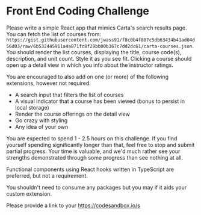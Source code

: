 # Front End Coding Challenge

Please write a simple React app that mimics Carta's search results page. You can fetch the list of courses from: `https://gist.githubusercontent.com/jwass91/f8c0b4f887c5db63434b41ad04d56d03/raw/6b532445911a4a871fc8f29bb00b367c7dd2dc61/carta-courses.json`. You should render the list courses, displaying the title, course code(s), description, and unit count. Style it as you see fit. Clicking a course should open up a detail view in which you info about the instructor ratings.

You are encouraged to also add on one (or more) of the following extensions, however not required.
- A search input that filters the list of courses
- A visual indicator that a course has been viewed (bonus to persist in local storage)
- Render the course offerings on the detail view
- Go crazy with styling
- Any idea of your own 

You are expected to spend 1 - 2.5 hours on this challenge.
If you find yourself spending significantly longer than that, feel free to stop and submit partial progress. Your time is valuable, and we'd much rather see your strengths demonstrated through some progress than see nothing at all.

Functional components using React hooks written in TypeScript are preferred, but not a requirement. 

You shouldn't need to consume any packages but you may if it aids your custom extension.

Please provide a link to your https://codesandbox.io/s
